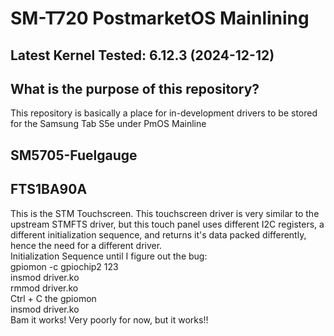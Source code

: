 # SM-T720 PostmarketOS Mainlining
## Latest Kernel Tested: 6.12.3 (2024-12-12)

## What is the purpose of this repository?
This repository is basically a place for in-development drivers to be stored for the Samsung Tab S5e under PmOS Mainline

## SM5705-Fuelgauge

## FTS1BA90A
This is the STM Touchscreen. This touchscreen driver is very similar to the upstream STMFTS driver, but this touch panel uses
different I2C registers, a different initialization sequence, and returns it's data packed differently, hence the need for
a different driver. <br>
Initialization Sequence until I figure out the bug: <br>
gpiomon -c gpiochip2 123 <br>
insmod driver.ko <br>
rmmod driver.ko <br>
Ctrl + C the gpiomon <br>
insmod driver.ko <br>
Bam it works! Very poorly for now, but it works!!

